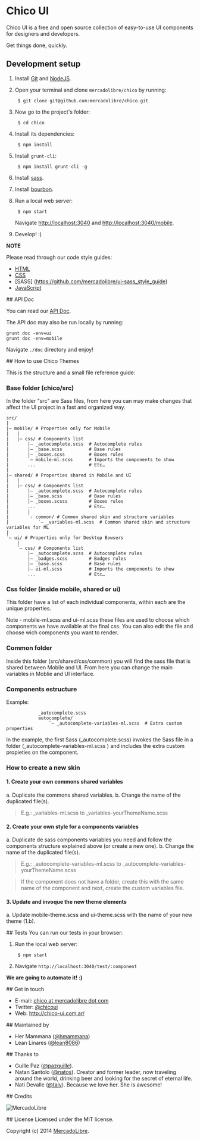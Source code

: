 # Chico UI

Chico UI is a free and open source collection of easy-to-use UI components for designers and developers.

Get things done, quickly.

## Development setup

1. Install [Git](http://git-scm.com/) and [NodeJS](http://nodejs.org/).
2. Open your terminal and clone `mercadolibre/chico` by running:

        $ git clone git@github.com:mercadolibre/chico.git

3. Now go to the project's folder:

        $ cd chico

4. Install its dependencies:

        $ npm install

5. Install `grunt-cli`:

        $ npm install grunt-cli -g

6. Install [sass](http://sass-lang.com/install).

7. Install [bourbon](http://bourbon.io/).

7. Run a local web server:

        $ npm start

    Navigate [http://localhost:3040](http://localhost:3040/) and [http://localhost:3040/mobile](http://localhost:3040/mobile).

8. Develop! :)

**NOTE**

Please read through our code style guides:
- [HTML](https://github.com/mercadolibre/html-style-guide)
- [CSS](https://github.com/mercadolibre/css-style-guide)
- [SASS] (https://github.com/mercadolibre/ui-sass_style_guide)
- [JavaScript](https://github.com/mercadolibre/javascript-style-guide)

## API Doc

You can read our [API Doc](http://chico.mercadolibre.com/).

The API doc may also be run locally by running:

    grunt doc -env=ui
    grunt doc -env=mobile

Navigate `./doc` directory and enjoy!

## How to use Chico Themes

This is the structure and a small file reference guide:

### Base folder (chico/src)

In the folder "src" are Sass files, from here you can may make changes that affect the UI project in a fast and organized way.

```
src/
|
|– mobile/ # Properties only for Mobile 
|   |
|   |– css/ # Components list
|       |– _autocomplete.scss  # Autocomplete rules
|       |– _base.scss          # Base rules
|       |– _boxes.scss         # Boxes rules
|       `– mobile-ml.scss      # Imports the components to show
|       ...                    # Etc…
|   
|– shared/ # Properties shared in Mobile and UI
|   |
|   |– css/ # Components list
|       |– _autocomplete.scss  # Autocomplete rules
|       |– _base.scss          # Base rules
|       |– _boxes.scsss        # Boxes rules
|       ...                    # Etc…
|       |
|       `- common/ # Common shared skin and structure variables
|           `– _variables-ml.scss  # Common shared skin and structure variables for ML
|
`– ui/ # Properties only for Desktop Bowsers
    |
    `– css/ # Components list
        |– _autocomplete.scss  # Autocomplete rules
        |– _badges.scss        # Badges rules
        |– _base.scss          # Base rules
        |– ui-ml.scss          # Imports the components to show
        ...                    # Etc…
```

### Css folder (inside mobile, shared or ui)

This folder have a list of each individual components, within each are the unique properties.

Note - mobile-ml.scss and ui-ml.scss these files are used to choose which components we have available at the final css. You can also edit the file and choose wich components you want to render.

### Common folder

Inside this folder (src/shared/css/common) you will find the sass file that is shared between Mobile and UI. From here you can change the main variables in Moblie and UI interface.

### Components estructure

Example:

```
            _autocomplete.scss
            autocomplete/
                `– _autocomplete-variables-ml.scss  # Extra custom properties
```

In the example, the first Sass (_autocomplete.scss) invokes the Sass file in a folder (_autocomplete-variables-ml.scss ) and includes the extra custom propieties on the component.

### How to create a new skin

#### 1. Create your own commons shared variables

a. Duplicate the commons shared variables.
b. Change the name of the duplicated file(s).

> E.g.: _variables-ml.scss to _variables-yourThemeName.scss

#### 2. Create your own style for a components variables

a. Duplicate de sass components variables you need and follow the components structure explained above (or create a new one).
b. Change the name of the duplicated file(s).

> E.g.: _autocomplete-variables-ml.scss to _autocomplete-variables-yourThemeName.scss

> If the component does not have a folder, create this with the same name of the component and next, create the custom variables file.

#### 3. Update and invoque the new theme elements

a. Update mobile-theme.scss and ui-theme.scss with the name of your new theme (1.b).

## Tests
You can run our tests in your browser:

1. Run the local web server:

        $ npm start

2. Navigate `http://localhost:3040/test/:component`

**We are going to automate it! :)**


## Get in touch

- E-mail: [chico at mercadolibre dot com](mailto:chico@mercadolibre.com)
- Twitter: [@chicoui](https://twitter.com/chicoui)
- Web: http://chico-ui.com.ar/

## Maintained by

- Her Mammana ([@hmammana](https://twitter.com/hmammana))
- Lean Linares ([@lean8086](https://twitter.com/lean8086))

## Thanks to

- Guille Paz ([@pazguille](https://twitter.com/pazguille)).
- Natan Santolo ([@natos](https://twitter.com/natos)). Creator and former leader, now traveling around the world, drinking beer and looking for the secret of eternal life.
- Nati Devalle ([@taly](https://twitter.com/taly)). Because we love her. She is awesome!


## Credits

![MercadoLibre](http://static.mlstatic.com/org-img/chico/img/logo-mercadolibre-new.png)

## License
Licensed under the MIT license.

Copyright (c) 2014 [MercadoLibre](http://github.com/mercadolibre).
